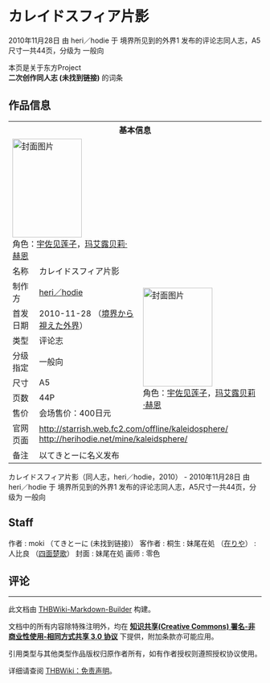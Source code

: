 # カレイドスフィア片影

<!-- source html: G:\repos\THBWiki-Markdown-Builder\THBWikiMarkdown\Temp\main\0\01\ns0%3A%E3%82%AB%E3%83%AC%E3%82%A4%E3%83%89%E3%82%B9%E3%83%95%E3%82%A3%E3%82%A2%E7%89%87%E5%BD%B1.html -->

2010年11月28日 由 heri／hodie 于 境界所见到的外界1 发布的评论志同人志，A5尺寸一共44页，分级为 一般向

本页是关于东方Project  
 **二次创作同人志 (未找到链接)** 的词条
## 作品信息

<table><tbody><tr><th colspan="3">基本信息</th></tr><tr><td class="cover-artwork-mobile" colspan="2"><a href="./文件-カレイドスフィア片影封面.png.md" class="image" title="封面图片"><img alt="封面图片" src="https://upload.thwiki.cc/thumb/e/ed/%E3%82%AB%E3%83%AC%E3%82%A4%E3%83%89%E3%82%B9%E3%83%95%E3%82%A3%E3%82%A2%E7%89%87%E5%BD%B1%E5%B0%81%E9%9D%A2.png/138px-%E3%82%AB%E3%83%AC%E3%82%A4%E3%83%89%E3%82%B9%E3%83%95%E3%82%A3%E3%82%A2%E7%89%87%E5%BD%B1%E5%B0%81%E9%9D%A2.png" decoding="async" loading="lazy" width="138" height="196" srcset="https://upload.thwiki.cc/thumb/e/ed/%E3%82%AB%E3%83%AC%E3%82%A4%E3%83%89%E3%82%B9%E3%83%95%E3%82%A3%E3%82%A2%E7%89%87%E5%BD%B1%E5%B0%81%E9%9D%A2.png/207px-%E3%82%AB%E3%83%AC%E3%82%A4%E3%83%89%E3%82%B9%E3%83%95%E3%82%A3%E3%82%A2%E7%89%87%E5%BD%B1%E5%B0%81%E9%9D%A2.png 1.5x, https://upload.thwiki.cc/thumb/e/ed/%E3%82%AB%E3%83%AC%E3%82%A4%E3%83%89%E3%82%B9%E3%83%95%E3%82%A3%E3%82%A2%E7%89%87%E5%BD%B1%E5%B0%81%E9%9D%A2.png/276px-%E3%82%AB%E3%83%AC%E3%82%A4%E3%83%89%E3%82%B9%E3%83%95%E3%82%A3%E3%82%A2%E7%89%87%E5%BD%B1%E5%B0%81%E9%9D%A2.png 2x" data-file-width="395" data-file-height="560"></a><div class="cover-char">角色：<a href="./宇佐见莲子.md" title="宇佐见莲子">宇佐见莲子</a>，<a href="./玛艾露贝莉·赫恩.md" title="玛艾露贝莉·赫恩">玛艾露贝莉·赫恩</a></div></td>
</tr><tr><td class="label">名称</td><td colspan="2"> カレイドスフィア片影 </td></tr><tr><td class="label">制作方</td><td><a href="./heri／hodie.md" title="heri／hodie">heri／hodie</a></td><td class="cover-artwork" rowspan="7" style="min-width:196px;"><a href="./文件-カレイドスフィア片影封面.png.md" class="image" title="封面图片"><img alt="封面图片" src="https://upload.thwiki.cc/thumb/e/ed/%E3%82%AB%E3%83%AC%E3%82%A4%E3%83%89%E3%82%B9%E3%83%95%E3%82%A3%E3%82%A2%E7%89%87%E5%BD%B1%E5%B0%81%E9%9D%A2.png/138px-%E3%82%AB%E3%83%AC%E3%82%A4%E3%83%89%E3%82%B9%E3%83%95%E3%82%A3%E3%82%A2%E7%89%87%E5%BD%B1%E5%B0%81%E9%9D%A2.png" decoding="async" loading="lazy" width="138" height="196" srcset="https://upload.thwiki.cc/thumb/e/ed/%E3%82%AB%E3%83%AC%E3%82%A4%E3%83%89%E3%82%B9%E3%83%95%E3%82%A3%E3%82%A2%E7%89%87%E5%BD%B1%E5%B0%81%E9%9D%A2.png/207px-%E3%82%AB%E3%83%AC%E3%82%A4%E3%83%89%E3%82%B9%E3%83%95%E3%82%A3%E3%82%A2%E7%89%87%E5%BD%B1%E5%B0%81%E9%9D%A2.png 1.5x, https://upload.thwiki.cc/thumb/e/ed/%E3%82%AB%E3%83%AC%E3%82%A4%E3%83%89%E3%82%B9%E3%83%95%E3%82%A3%E3%82%A2%E7%89%87%E5%BD%B1%E5%B0%81%E9%9D%A2.png/276px-%E3%82%AB%E3%83%AC%E3%82%A4%E3%83%89%E3%82%B9%E3%83%95%E3%82%A3%E3%82%A2%E7%89%87%E5%BD%B1%E5%B0%81%E9%9D%A2.png 2x" data-file-width="395" data-file-height="560"></a><div class="cover-char">角色：<a href="./宇佐见莲子.md" title="宇佐见莲子">宇佐见莲子</a>，<a href="./玛艾露贝莉·赫恩.md" title="玛艾露贝莉·赫恩">玛艾露贝莉·赫恩</a></div></td>
</tr><tr><td class="label">首发日期</td><td>2010-11-28&#160;（<a href="/展会作品列表?e=%E5%A2%83%E7%95%8C%E6%89%80%E8%A7%81%E5%88%B0%E7%9A%84%E5%A4%96%E7%95%8C%231">境界から視えた外界</a>）</td></tr><tr><td class="label">类型</td><td>评论志</td></tr><tr><td class="label">分级指定</td><td>一般向</td></tr><tr><td class="label">尺寸</td><td>A5</td></tr><tr><td class="label">页数</td><td>44P</td></tr><tr><td class="label">售价</td><td>会场售价：400日元</td></tr>
<tr><td class="label">官网页面</td><td colspan="2"><a rel="nofollow" class="external free" href="http://starrish.web.fc2.com/offline/kaleidosphere/">http://starrish.web.fc2.com/offline/kaleidosphere/</a><br><a rel="nofollow" class="external free" href="http://herihodie.net/mine/kaleidsphere/">http://herihodie.net/mine/kaleidsphere/</a></td></tr><tr><td class="label">备注</td><td colspan="2">以てきとーに名义发布</td></tr></tbody></table>

カレイドスフィア片影（同人志，heri／hodie，2010） - 2010年11月28日 由 heri／hodie 于 境界所见到的外界1 发布的评论志同人志，A5尺寸一共44页，分级为 一般向
## Staff
作者
: moki （てきとーに (未找到链接)）
客作者
: 桐生
: 妹尾在処 （[在りや](http://imoni.org/)）
: 人比良 （[四面楚歌](./四面楚歌.md)）
封面
: 妹尾在処
画师
: 零色

## 评论




---

此文档由 [THBWiki-Markdown-Builder](https://github.com/Delsin-Yu/THBWiki-Markdown-Builder) 构建。

文档中的所有内容除特殊注明外，均在 [**知识共享(Creative Commons) 署名-非商业性使用-相同方式共享 3.0 协议**](https://creativecommons.org/licenses/by-sa/3.0/deed.zh-hans) 下提供，附加条款亦可能应用。

引用类型与其他类型作品版权归原作者所有，如有作者授权则遵照授权协议使用。

详细请查阅 [THBWiki：免责声明](https://thbwiki.cc/THBWiki:%E5%85%8D%E8%B4%A3%E5%A3%B0%E6%98%8E)。

